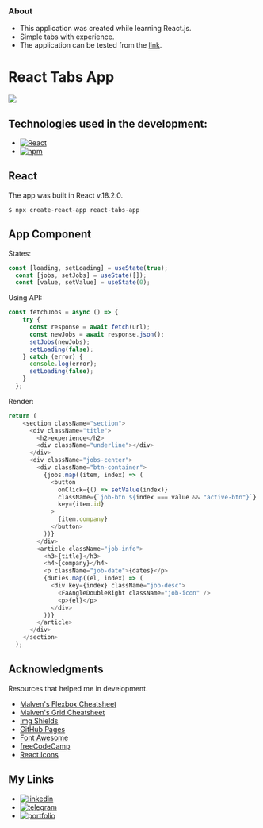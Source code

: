 ### About

- This application was created while learning React.js.
- Simple tabs with experience.
- The application can be tested from the [link](https://s1een.github.io/react-tabs-app/ "link").

# React Tabs App

![](https://miro.medium.com/max/1000/0*aHvK7Rbt_Dv74mWq.png)

## Technologies used in the development:

- [![React][React.js]][React-url]
- [![npm][npm.com]][npm-url]

## React

The app was built in React v.18.2.0.

`$ npx create-react-app react-tabs-app`

## App Component

States:

```javascript
const [loading, setLoading] = useState(true);
  const [jobs, setJobs] = useState([]);
  const [value, setValue] = useState(0);
```
Using API:

```javascript
const fetchJobs = async () => {
    try {
      const response = await fetch(url);
      const newJobs = await response.json();
      setJobs(newJobs);
      setLoading(false);
    } catch (error) {
      console.log(error);
      setLoading(false);
    }
  };
```
Render:
```javascript 
return (
    <section className="section">
      <div className="title">
        <h2>experience</h2>
        <div className="underline"></div>
      </div>
      <div className="jobs-center">
        <div className="btn-container">
          {jobs.map((item, index) => (
            <button
              onClick={() => setValue(index)}
              className={`job-btn ${index === value && "active-btn"}`}
              key={item.id}
            >
              {item.company}
            </button>
          ))}
        </div>
        <article className="job-info">
          <h3>{title}</h3>
          <h4>{company}</h4>
          <p className="job-date">{dates}</p>
          {duties.map((el, index) => (
            <div key={index} className="job-desc">
              <FaAngleDoubleRight className="job-icon" />
              <p>{el}</p>
            </div>
          ))}
        </article>
      </div>
    </section>
  );
```
## Acknowledgments
Resources that helped me in development.

* [Malven's Flexbox Cheatsheet](https://flexbox.malven.co/)
* [Malven's Grid Cheatsheet](https://grid.malven.co/)
* [Img Shields](https://shields.io)
* [GitHub Pages](https://pages.github.com)
* [Font Awesome](https://fontawesome.com)
* [freeCodeCamp](https://www.freecodecamp.org/)
* [React Icons](https://react-icons.github.io/react-icons/search)

## My Links
- [![linkedin][linkedin.com]][linkedin-url]
- [![telegram][telegram.com]][telegram-url]
- [![portfolio][portfolio.com]][portfolio-url]
<!-- MARKDOWN LINKS & IMAGES -->
<!-- https://www.markdownguide.org/basic-syntax/#reference-style-links -->
[product-screenshot]: images/main.png
[React.js]: https://img.shields.io/badge/React_18.2.0-20232A?style=for-the-badge&logo=react&logoColor=61DAFB
[React-url]: https://reactjs.org/
[npm.com]: https://img.shields.io/badge/NPM-20232A?style=for-the-badge&logo=npm&logoColor=764abc
[npm-url]: https://www.npmjs.com/
[linkedin.com]: https://img.shields.io/badge/LinkedIn-20232A?style=for-the-badge&logo=linkedin&logoColor=wgute
[linkedin-url]: https://www.linkedin.com/in/dmitry-morozov-082288228/
[telegram.com]: https://img.shields.io/badge/Telegram-20232A?style=for-the-badge&logo=telegram&logoColor=white
[telegram-url]: https://t.me/r3ason_why
[portfolio.com]: https://img.shields.io/badge/Portfolio-20232A?style=for-the-badge&logo=github&logoColor=white
[portfolio-url]: https://s1een.github.io/my_cv_site/

